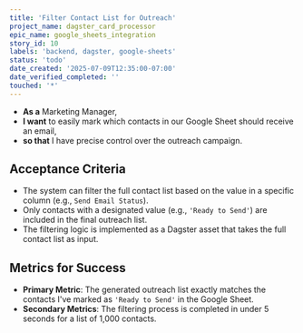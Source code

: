 ```yaml
---
title: 'Filter Contact List for Outreach'
project_name: dagster_card_processor
epic_name: google_sheets_integration
story_id: 10
labels: 'backend, dagster, google-sheets'
status: 'todo'
date_created: '2025-07-09T12:35:00-07:00'
date_verified_completed: ''
touched: '*'
---
```


- **As a** Marketing Manager,
- **I want** to easily mark which contacts in our Google Sheet should receive an email,
- **so that** I have precise control over the outreach campaign.

## Acceptance Criteria

- The system can filter the full contact list based on the value in a specific column (e.g., `Send Email Status`).
- Only contacts with a designated value (e.g., `'Ready to Send'`) are included in the final outreach list.
- The filtering logic is implemented as a Dagster asset that takes the full contact list as input.

## Metrics for Success

- **Primary Metric**: The generated outreach list exactly matches the contacts I've marked as `'Ready to Send'` in the Google Sheet.
- **Secondary Metrics**: The filtering process is completed in under 5 seconds for a list of 1,000 contacts.
